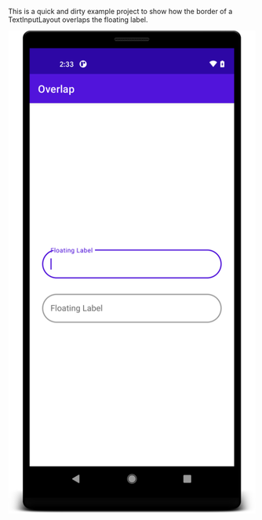 This is a quick and dirty example project to show how the border of a TextInputLayout overlaps the floating label.

![Example Image](https://github.com/stephen-mojo/overlap-example/blob/main/example.png)
